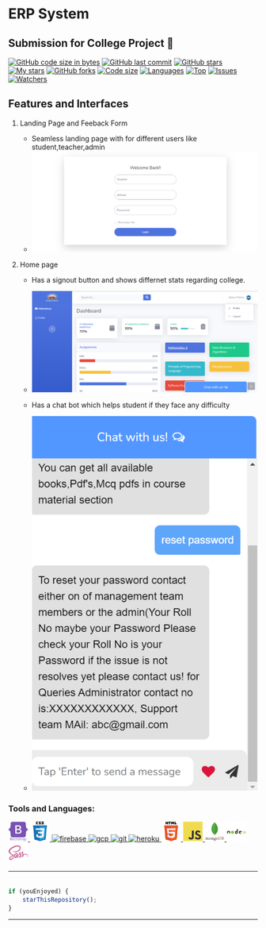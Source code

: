 # ERP System
## Submission for College Project 🌟

[![GitHub code size in bytes](https://img.shields.io/github/languages/code-size/darkling10/unite?logo=github&style=for-the-badge)](https://github.com/darkling10/) 
[![GitHub last commit](https://img.shields.io/github/last-commit/darkling10/unite?style=for-the-badge&logo=git)](https://github.com/darkling10/) 
[![GitHub stars](https://img.shields.io/github/stars/darkling10/unite?style=for-the-badge)](https://github.com/darkling10/unite/stargazers) 
[![My stars](https://img.shields.io/github/stars/darkling10?affiliations=OWNER%2CCOLLABORATOR&style=for-the-badge&label=My%20stars)](https://github.com/darkling10/unite/stargazers) 
[![GitHub forks](https://img.shields.io/github/forks/darkling10/unite?style=for-the-badge&logo=git)](https://github.com/darkling10/unite/network)
[![Code size](https://img.shields.io/github/languages/code-size/darkling10/unite?style=for-the-badge)](https://github.com/darkling10/unite)
[![Languages](https://img.shields.io/github/languages/count/darkling10/unite?style=for-the-badge)](https://github.com/darkling10/unite)
[![Top](https://img.shields.io/github/languages/top/darkling10/unite?style=for-the-badge&label=Top%20Languages)](https://github.com/darkling10/unite)
[![Issues](https://img.shields.io/github/issues/darkling10/unite?style=for-the-badge&label=Issues)](https://github.com/darkling10/unite)
[![Watchers](	https://img.shields.io/github/watchers/darkling10/unite?label=Watch&style=for-the-badge)](https://github.com/darkling10/unite/) 




## Features and Interfaces

1. Landing Page and Feeback Form
   - Seamless landing page with for different users like student,teacher,admin
   - ![image](./public/assets/img/readme/landingpage.png)
 

2. Home page 
   - Has a signout button and shows differnet stats regarding college.
   - ![image](./public//assets/img/readme/homepage.png)
   
   - Has a chat bot which helps student if they face any difficulty
   - ![image](./public/assets/img/readme/chatbot.png)
   
   



### Tools and Languages: 
<p align="left"> <a href="https://getbootstrap.com" target="_blank"> <img src="https://raw.githubusercontent.com/devicons/devicon/master/icons/bootstrap/bootstrap-plain-wordmark.svg" alt="bootstrap" width="40" height="40"/> </a> <a href="https://www.w3schools.com/css/" target="_blank"> <img src="https://raw.githubusercontent.com/devicons/devicon/master/icons/css3/css3-original-wordmark.svg" alt="css3" width="40" height="40"/> </a> <a href="https://expressjs.com" target="_blank">  <img src="https://www.vectorlogo.zone/logos/firebase/firebase-icon.svg" alt="firebase" width="40" height="40"/> </a> <a href="https://cloud.google.com" target="_blank"> <img src="https://www.vectorlogo.zone/logos/google_cloud/google_cloud-icon.svg" alt="gcp" width="40" height="40"/> </a> <a href="https://git-scm.com/" target="_blank"> <img src="https://www.vectorlogo.zone/logos/git-scm/git-scm-icon.svg" alt="git" width="40" height="40"/> </a> <a href="https://heroku.com" target="_blank"> <img src="https://www.vectorlogo.zone/logos/heroku/heroku-icon.svg" alt="heroku" width="40" height="40"/> </a> <a href="https://www.w3.org/html/" target="_blank"> <img src="https://raw.githubusercontent.com/devicons/devicon/master/icons/html5/html5-original-wordmark.svg" alt="html5" width="40" height="40"/> </a> <a href="https://developer.mozilla.org/en-US/docs/Web/JavaScript" target="_blank"> <img src="https://raw.githubusercontent.com/devicons/devicon/master/icons/javascript/javascript-original.svg" alt="javascript" width="40" height="40"/> </a> <a href="https://www.mongodb.com/" target="_blank"> <img src="https://raw.githubusercontent.com/devicons/devicon/master/icons/mongodb/mongodb-original-wordmark.svg" alt="mongodb" width="40" height="40"/> </a> <a href="https://nodejs.org" target="_blank"> <img src="https://raw.githubusercontent.com/devicons/devicon/master/icons/nodejs/nodejs-original-wordmark.svg" alt="nodejs" width="40" height="40"/> </a> <a href="https://sass-lang.com" target="_blank"> <img src="https://raw.githubusercontent.com/devicons/devicon/master/icons/sass/sass-original.svg" alt="sass" width="40" height="40"/> </a> <a href="https://www.tensorflow.org" target="_blank"> </a> </p>


---------

```javascript

if (youEnjoyed) {
    starThisRepository();
}

```

-----------

